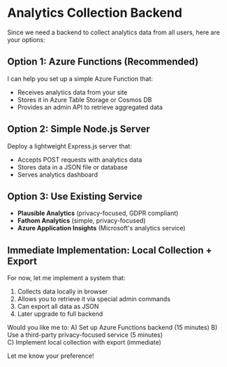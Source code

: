 # Analytics Collection Backend

Since we need a backend to collect analytics data from all users, here are your options:

## Option 1: Azure Functions (Recommended)
I can help you set up a simple Azure Function that:
- Receives analytics data from your site
- Stores it in Azure Table Storage or Cosmos DB
- Provides an admin API to retrieve aggregated data

## Option 2: Simple Node.js Server
Deploy a lightweight Express.js server that:
- Accepts POST requests with analytics data
- Stores data in a JSON file or database
- Serves analytics dashboard

## Option 3: Use Existing Service
- **Plausible Analytics** (privacy-focused, GDPR compliant)
- **Fathom Analytics** (simple, privacy-focused)
- **Azure Application Insights** (Microsoft's analytics service)

## Immediate Implementation: Local Collection + Export

For now, let me implement a system that:
1. Collects data locally in browser
2. Allows you to retrieve it via special admin commands
3. Can export all data as JSON
4. Later upgrade to full backend

Would you like me to:
A) Set up Azure Functions backend (15 minutes)
B) Use a third-party privacy-focused service (5 minutes)  
C) Implement local collection with export (immediate)

Let me know your preference!
